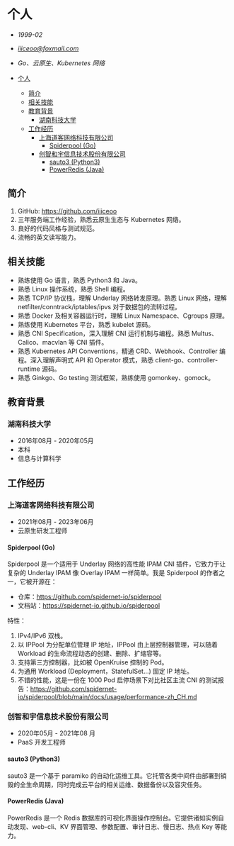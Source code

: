 # 个人

- *1999-02*
- *<iiiceoo@foxmail.com>*
- *Go、云原生、Kubernetes 网络*

- [个人](#个人)
  - [简介](#简介)
  - [相关技能](#相关技能)
  - [教育背景](#教育背景)
    - [湖南科技大学](#湖南科技大学)
  - [工作经历](#工作经历)
    - [上海道客网络科技有限公司](#上海道客网络科技有限公司)
      - [Spiderpool (Go)](#spiderpool-go)
    - [创智和宇信息技术股份有限公司](#创智和宇信息技术股份有限公司)
      - [sauto3 (Python3)](#sauto3-python3)
      - [PowerRedis (Java)](#powerredis-java)

## 简介

1. GitHub: <https://github.com/iiiceoo>
2. 三年服务端工作经验，熟悉云原生生态与 Kubernetes 网络。
3. 良好的代码风格与测试规范。
4. 流畅的英文读写能力。

## 相关技能

- 熟练使用 Go 语言，熟悉 Python3 和 Java。
- 熟悉 Linux 操作系统，熟悉 Shell 编程。
- 熟悉 TCP/IP 协议栈，理解 Underlay 网络转发原理。熟悉 Linux 网络，理解 netfilter/conntrack/iptables/ipvs 对于数据包的流转过程。
- 熟悉 Docker 及相关容器运行时，理解 Linux Namespace、Cgroups 原理。
- 熟练使用 Kubernetes 平台，熟悉 kubelet 源码。
- 熟悉 CNI Specification，深入理解 CNI 运行机制与编程。熟悉 Multus、Calico、macvlan 等 CNI 插件。
- 熟悉 Kubernetes API Conventions，精通 CRD、Webhook、Controller 编程。深入理解声明式 API 和 Operator 模式，熟悉 client-go、controller-runtime 源码。
- 熟悉 Ginkgo、Go testing 测试框架，熟练使用 gomonkey、gomock。

## 教育背景

### 湖南科技大学

- 2016年08月 - 2020年05月
- 本科
- 信息与计算科学

## 工作经历

### 上海道客网络科技有限公司

- 2021年08月 - 2023年06月
- 云原生研发工程师

#### Spiderpool (Go)

Spiderpool 是一个适用于 Underlay 网络的高性能 IPAM CNI 插件，它致力于让复杂的 Underlay IPAM 像 Overlay IPAM 一样简单。我是 Spiderpool 的作者之一，它被开源在：

- 仓库：<https://github.com/spidernet-io/spiderpool>
- 文档站：<https://spidernet-io.github.io/spiderpool>

特性：

1. IPv4/IPv6 双栈。
2. 以 IPPool 为分配单位管理 IP 地址，IPPool 由上层控制器管理，可以随着 Workload 的生命流程动态的创建、删除、扩缩容等。
3. 支持第三方控制器，比如被 OpenKruise 控制的 Pod。
4. 为通用 Workload (Deployment，StatefulSet...) 固定 IP 地址。
5. 不错的性能，这是一份在 1000 Pod 启停场景下对比社区主流 CNI 的测试报告：<https://github.com/spidernet-io/spiderpool/blob/main/docs/usage/performance-zh_CH.md>

### 创智和宇信息技术股份有限公司

- 2020年05月 - 2021年08 月
- PaaS 开发工程师

#### sauto3 (Python3)

sauto3 是一个基于 paramiko 的自动化运维工具。它托管各类中间件由部署到销毁的全生命周期，同时完成云平台的相关运维、数据备份以及容灾任务。

#### PowerRedis (Java)

PowerRedis 是一个 Redis 数据库的可视化界面操作控制台。它提供诸如实例自动发现、web-cli、KV 界面管理、参数配置、审计日志、慢日志、热点 Key 等能力。
